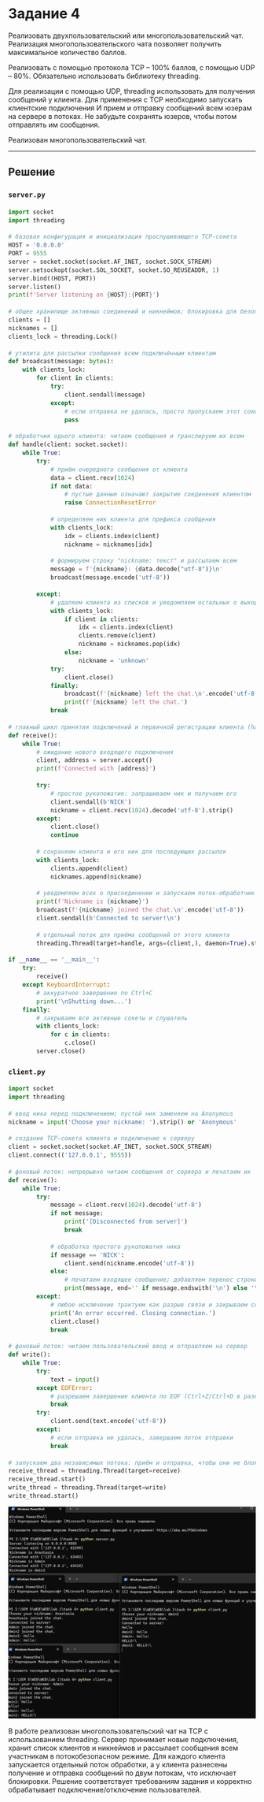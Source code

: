 # Задание 4

Реализовать двухпользовательский или многопользовательский чат. Реализация многопользовательского чата позволяет получить максимальное количество баллов.

Реализовать с помощью протокола TCP – 100% баллов, с помощью UDP – 80%.
Обязательно использовать библиотеку threading.

Для реализации с помощью UDP, threading использовать для получения сообщений у клиента.
Для применения с TCP необходимо запускать клиентские подключения И прием и отправку сообщений всем юзерам на сервере в потоках.
Не забудьте сохранять юзеров, чтобы потом отправлять им сообщения.

Реализован многопользовательский чат.

---

## Решение
### `server.py`
```python
import socket
import threading

# базовая конфигурация и инициализация прослушивающего TCP-сокета
HOST = '0.0.0.0'
PORT = 9555
server = socket.socket(socket.AF_INET, socket.SOCK_STREAM)
server.setsockopt(socket.SOL_SOCKET, socket.SO_REUSEADDR, 1)
server.bind((HOST, PORT))
server.listen()
print(f'Server listening on {HOST}:{PORT}')

# общее хранилище активных соединений и никнеймов; блокировка для безопасного доступа из потоков
clients = []
nicknames = []
clients_lock = threading.Lock()

# утилита для рассылки сообщения всем подключённым клиентам
def broadcast(message: bytes):
    with clients_lock:
        for client in clients:
            try:
                client.sendall(message)
            except:
                # если отправка не удалась, просто пропускаем этот сокет
                pass

# обработчик одного клиента: читаем сообщения и транслируем их всем
def handle(client: socket.socket):
    while True:
        try:
            # приём очередного сообщения от клиента
            data = client.recv(1024)
            if not data:
                # пустые данные означают закрытие соединения клиентом
                raise ConnectionResetError

            # определяем ник клиента для префикса сообщения
            with clients_lock:
                idx = clients.index(client)
                nickname = nicknames[idx]

            # формируем строку "nickname: текст" и рассылаем всем
            message = f'{nickname}: {data.decode("utf-8")}\n'
            broadcast(message.encode('utf-8'))

        except:
            # удаляем клиента из списков и уведомляем остальных о выходе
            with clients_lock:
                if client in clients:
                    idx = clients.index(client)
                    clients.remove(client)
                    nickname = nicknames.pop(idx)
                else:
                    nickname = 'unknown'
            try:
                client.close()
            finally:
                broadcast(f'{nickname} left the chat.\n'.encode('utf-8'))
                print(f'{nickname} left the chat.')
            break

# главный цикл принятия подключений и первичной регистрации клиента (handshake)
def receive():
    while True:
        # ожидание нового входящего подключения
        client, address = server.accept()
        print(f'Connected with {address}')

        try:
            # простое рукопожатие: запрашиваем ник и получаем его
            client.sendall(b'NICK')
            nickname = client.recv(1024).decode('utf-8').strip()
        except:
            client.close()
            continue

        # сохраняем клиента и его ник для последующих рассылок
        with clients_lock:
            clients.append(client)
            nicknames.append(nickname)

        # уведомляем всех о присоединении и запускаем поток-обработчик
        print(f'Nickname is {nickname}')
        broadcast(f'{nickname} joined the chat.\n'.encode('utf-8'))
        client.sendall(b'Connected to server!\n')

        # отдельный поток для приёма сообщений от этого клиента
        threading.Thread(target=handle, args=(client,), daemon=True).start()

if __name__ == '__main__':
    try:
        receive()
    except KeyboardInterrupt:
        # аккуратное завершение по Ctrl+C
        print('\nShutting down...')
    finally:
        # закрываем все активные сокеты и слушатель
        with clients_lock:
            for c in clients:
                c.close()
        server.close()
```

### `client.py`

```python
import socket
import threading

# ввод ника перед подключением; пустой ник заменяем на Anonymous
nickname = input('Choose your nickname: ').strip() or 'Anonymous'

# создание TCP-сокета клиента и подключение к серверу
client = socket.socket(socket.AF_INET, socket.SOCK_STREAM)
client.connect(('127.0.0.1', 9555))

# фоновый поток: непрерывно читаем сообщения от сервера и печатаем их
def receive():
    while True:
        try:
            message = client.recv(1024).decode('utf-8')
            if not message:
                print('[Disconnected from server]')
                break

            # обработка простого рукопожатия ника
            if message == 'NICK':
                client.send(nickname.encode('utf-8'))
            else:
                # печатаем входящее сообщение; добавляем перенос строки при необходимости
                print(message, end='' if message.endswith('\n') else '\n')
        except:
            # любое исключение трактуем как разрыв связи и закрываем сокет
            print('An error occurred. Closing connection.')
            client.close()
            break

# фоновый поток: читаем пользовательский ввод и отправляем на сервер
def write():
    while True:
        try:
            text = input()
        except EOFError:
            # разрешаем завершение клиента по EOF (Ctrl+Z/Ctrl+D в разных ОС)
            break
        try:
            client.send(text.encode('utf-8'))
        except:
            # если отправка не удалась, завершаем поток отправки
            break

# запускаем два независимых потока: приём и отправка, чтобы они не блокировали друг друга
receive_thread = threading.Thread(target=receive)
receive_thread.start()
write_thread = threading.Thread(target=write)
write_thread.start()
```

![alt text](image-1.png)

В работе реализован многопользовательский чат на TCP с использованием threading. Сервер принимает новые подключения, хранит список клиентов и никнеймов и рассылает сообщения всем участникам в потокобезопасном режиме. Для каждого клиента запускается отдельный поток обработки, а у клиента разнесены получение и отправка сообщений по двум потокам, что исключает блокировки. Решение соответствует требованиям задания и корректно обрабатывает подключение/отключение пользователей. 